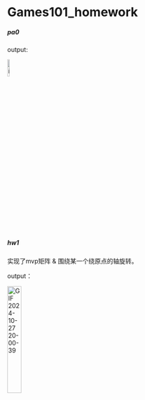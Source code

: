 # Games101_homework

##### pa0

output:

<img src="https://pic-poivre.oss-cn-hangzhou.aliyuncs.com/pics/image-20240922164429281.png" alt="image-20240922164429281" style="width: 10%;" />

##### hw1

[1]: https://blog.poivrehxx.site/2024/10/27/games101_hw1/	"hw1数学推导过程"

实现了mvp矩阵 & 围绕某一个绕原点的轴旋转。

output：

<img src="https://pic-poivre.oss-cn-hangzhou.aliyuncs.com/pics/GIF%202024-10-27%2020-00-39.gif" alt="GIF 2024-10-27 20-00-39" style="width:25%;" />
